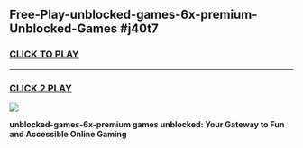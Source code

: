 
## Free-Play-unblocked-games-6x-premium-Unblocked-Games #j40t7
<h3>
<a href="https://news.freeplayer.one?title=unblocked-games-6x-premium&ref=8M">CLICK TO PLAY</a></h3>
<hr>

<h3>
<a href="https://news.freeplayer.one?title=unblocked-games-6x-premium&ref=8M">CLICK 2 PLAY</a>
  
</h3>

<a href="https://news.freeplayer.one?title=unblocked-games-6x-premium&ref=8M"><img src="https://clearcache.store/games.png"></a>


**unblocked-games-6x-premium games unblocked: Your Gateway to Fun and Accessible Online Gaming**
